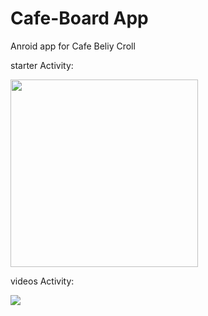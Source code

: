 # Cafe-Board App
Anroid app for Cafe Beliy Croll



starter Activity:

<img height="300"  src="https://v4x9gljxlqblzwzhinbuoq-on.drv.tw/Vkonyushne/my%20syte/assets/images/cafeBoard1.png" >

videos Activity:

<img src="https://v4x9gljxlqblzwzhinbuoq-on.drv.tw/Vkonyushne/my%20syte/assets/images/cafeBoard0.png" >
